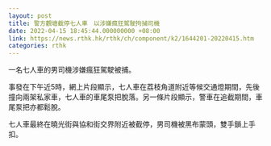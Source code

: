 ```yaml
---
layout: post
title: 警方觀塘截停七人車　以涉嫌瘋狂駕駛拘捕司機
date: 2022-04-15 18:45:44.000000000 +08:00
link: https://news.rthk.hk/rthk/ch/component/k2/1644201-20220415.htm
categories: rthk
---
```


一名七人車的男司機涉嫌瘋狂駕駛被捕。

事發在下午近5時，網上片段顯示，七人車在荔枝角道附近等候交通燈期間，先後撞向兩架私家車，七人車的車尾泵把脫落。另一條片段顯示，警車在追截期間，車尾泵把亦都鬆脫。

七人車最終在曉光街與協和街交界附近被截停，男司機被黑布蒙頭，雙手鎖上手扣。
